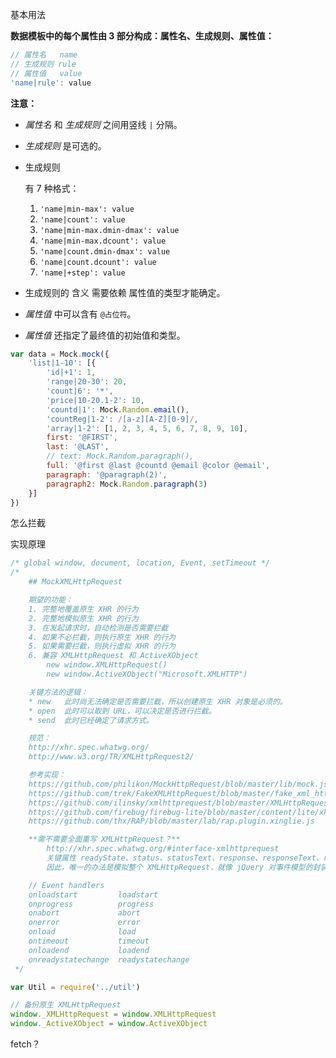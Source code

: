 基本用法

**数据模板中的每个属性由 3 部分构成：属性名、生成规则、属性值：**

```js
// 属性名   name
// 生成规则 rule
// 属性值   value
'name|rule': value
```

**注意：**

- *属性名* 和 *生成规则* 之间用竖线 `|` 分隔。

- *生成规则* 是可选的。

- 生成规则

   

  有 7 种格式：

  1. `'name|min-max': value`
  2. `'name|count': value`
  3. `'name|min-max.dmin-dmax': value`
  4. `'name|min-max.dcount': value`
  5. `'name|count.dmin-dmax': value`
  6. `'name|count.dcount': value`
  7. `'name|+step': value`

- 生成规则的 含义 需要依赖 属性值的类型才能确定。

- *属性值* 中可以含有 `@占位符`。

- *属性值* 还指定了最终值的初始值和类型。

```js
var data = Mock.mock({
    'list|1-10': [{
        'id|+1': 1,
        'range|20-30': 20,
        'count|6': '*',
        'price|10-20.1-2': 10,
        'countd|1': Mock.Random.email(),
        'countReg|1-2': /[a-z][A-Z][0-9]/,
        'array|1-2': [1, 2, 3, 4, 5, 6, 7, 8, 9, 10],
        first: '@FIRST',
        last: '@LAST',
        // text: Mock.Random.paragraph(),
        full: '@first @last @countd @email @color @email',
        paragraph: '@paragraph(2)',
        paragraph2: Mock.Random.paragraph(3)
    }]
})
```





怎么拦截

实现原理

```js
/* global window, document, location, Event, setTimeout */
/*
    ## MockXMLHttpRequest

    期望的功能：
    1. 完整地覆盖原生 XHR 的行为
    2. 完整地模拟原生 XHR 的行为
    3. 在发起请求时，自动检测是否需要拦截
    4. 如果不必拦截，则执行原生 XHR 的行为
    5. 如果需要拦截，则执行虚拟 XHR 的行为
    6. 兼容 XMLHttpRequest 和 ActiveXObject
        new window.XMLHttpRequest()
        new window.ActiveXObject("Microsoft.XMLHTTP")

    关键方法的逻辑：
    * new   此时尚无法确定是否需要拦截，所以创建原生 XHR 对象是必须的。
    * open  此时可以取到 URL，可以决定是否进行拦截。
    * send  此时已经确定了请求方式。

    规范：
    http://xhr.spec.whatwg.org/
    http://www.w3.org/TR/XMLHttpRequest2/

    参考实现：
    https://github.com/philikon/MockHttpRequest/blob/master/lib/mock.js
    https://github.com/trek/FakeXMLHttpRequest/blob/master/fake_xml_http_request.js
    https://github.com/ilinsky/xmlhttprequest/blob/master/XMLHttpRequest.js
    https://github.com/firebug/firebug-lite/blob/master/content/lite/xhr.js
    https://github.com/thx/RAP/blob/master/lab/rap.plugin.xinglie.js

    **需不需要全面重写 XMLHttpRequest？**
        http://xhr.spec.whatwg.org/#interface-xmlhttprequest
        关键属性 readyState、status、statusText、response、responseText、responseXML 是 readonly，所以，试图通过修改这些状态，来模拟响应是不可行的。
        因此，唯一的办法是模拟整个 XMLHttpRequest，就像 jQuery 对事件模型的封装。

    // Event handlers
    onloadstart         loadstart
    onprogress          progress
    onabort             abort
    onerror             error
    onload              load
    ontimeout           timeout
    onloadend           loadend
    onreadystatechange  readystatechange
 */

var Util = require('../util')

// 备份原生 XMLHttpRequest
window._XMLHttpRequest = window.XMLHttpRequest
window._ActiveXObject = window.ActiveXObject
```







fetch？